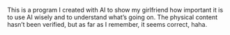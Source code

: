 This is a program I created with AI to show my girlfriend how important it is to use AI wisely and to understand what’s going on. 
The physical content hasn’t been verified, but as far as I remember, it seems correct, haha.
